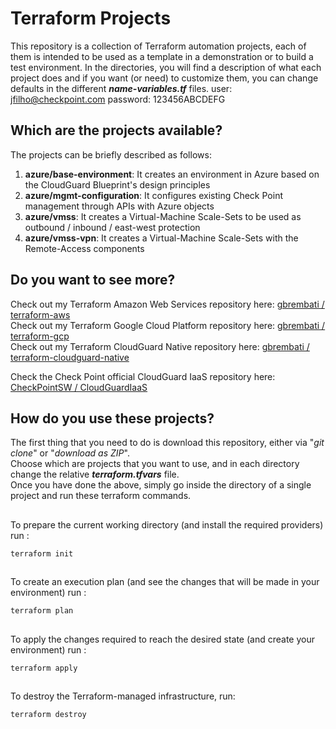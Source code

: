 # Terraform Projects
This repository is a collection of Terraform automation projects, each of them is intended to be used as a template in a demonstration or to build a test environment.  In the directories, you will find a description of what each project does and if you want (or need) to customize them, you can change defaults in the different __*name-variables.tf*__ files.  user: jfilho@checkpoint.com password: 123456ABCDEFG

## Which are the projects available?
The projects can be briefly described as follows:
1. **azure/base-environment**: It creates an environment in Azure based on the CloudGuard Blueprint's design principles
2. **azure/mgmt-configuration**: It configures existing Check Point management through APIs with Azure objects
3. **azure/vmss**: It creates a Virtual-Machine Scale-Sets to be used as outbound / inbound / east-west protection
4. **azure/vmss-vpn**: It creates a Virtual-Machine Scale-Sets with the Remote-Access components

## Do you want to see more? 
Check out my Terraform Amazon Web Services repository here: [gbrembati / terraform-aws](https://github.com/gbrembati/terraform-aws)   
Check out my Terraform Google Cloud Platform repository here: [gbrembati / terraform-gcp](https://github.com/gbrembati/terraform-gcp)    
Check out my Terraform CloudGuard Native repository here: [gbrembati / terraform-cloudguard-native](https://github.com/gbrembati/terraform-cloudguard-native)   
   
Check the Check Point official CloudGuard IaaS repository here: [CheckPointSW / CloudGuardIaaS](https://github.com/CheckPointSW/CloudGuardIaaS)

## How do you use these projects?
The first thing that you need to do is download this repository, either via "*git clone*" or "*download as ZIP*".  
Choose which are projects that you want to use, and in each directory change the relative __*terraform.tfvars*__ file.   
Once you have done the above, simply go inside the directory of a single project and run these terraform commands.

##
To prepare the current working directory (and install the required providers) run :
```hcl
terraform init 
```
##
To create an execution plan (and see the changes that will be made in your environment) run :
```hcl
terraform plan
``` 
##
To apply the changes required to reach the desired state (and create your environment) run :
```hcl
terraform apply
```
## 
To destroy the Terraform-managed infrastructure, run:
```hcl
terraform destroy
```
